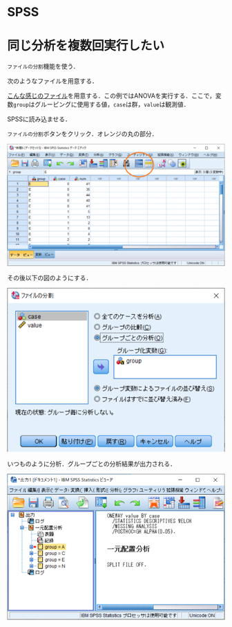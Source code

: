 # SPSS

# 同じ分析を複数回実行したい

`ファイルの分割`機能を使う．

次のようなファイルを用意する．

[こんな感じのファイル](./SPSS/grouping.txt)を用意する．この例ではANOVAを実行する．ここで，変数`group`はグルーピングに使用する値，`case`は群，`value`は観測値．

SPSSに読み込ませる．

`ファイルの分割`ボタンをクリック．オレンジの丸の部分．

![ファイルの分割](./SPSS/split.png)

その後以下の図のようにする．

![ファイルの分割](./SPSS/parameter.png)

いつものように分析．グループごとの分析結果が出力される．

![ファイルの分割](./SPSS/result.png)